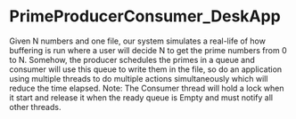 # PrimeProducerConsumer_DeskApp

Given N numbers and one file, our system simulates a real-life of how
buffering is run where a user will decide N to get the prime numbers from
0 to N. Somehow, the producer schedules the primes in a queue and
consumer will use this queue to write them in the file, so do an
application using multiple threads to do multiple actions simultaneously
which will reduce the time elapsed.
Note: The Consumer thread will hold a lock when it start and release it when the
ready queue is Empty and must notify all other threads.
